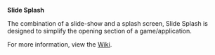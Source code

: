 **Slide Splash**

The combination of a slide-show and a splash screen, Slide Splash is designed to simplify the opening section of a game/application.

For more information, view the [Wiki].

[Wiki]: https://github.com/Hapaxia/SlideSplash/wiki
